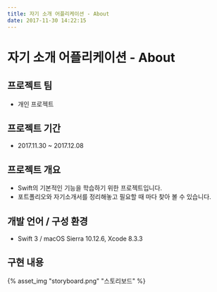 ```yaml
---
title: 자기 소개 어플리케이션 - About
date: 2017-11-30 14:22:15
---
```

# 자기 소개 어플리케이션 - About

## 프로젝트 팀
- 개인 프로젝트

## 프로젝트 기간
- 2017.11.30 ~ 2017.12.08

## 프로젝트 개요
- Swift의 기본적인 기능을 학습하기 위한 프로젝트입니다.
- 포트폴리오와 자기소개서를 정리해놓고 필요할 때 마다 찾아 볼 수 있습니다.

## 개발 언어 / 구성 환경
- Swift 3 / macOS Sierra 10.12.6, Xcode 8.3.3

## 구현 내용
{% asset_img "storyboard.png" "스토리보드" %}